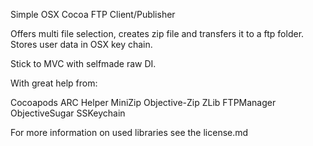 Simple OSX Cocoa FTP Client/Publisher

Offers multi file selection, creates zip file and transfers it to a ftp folder. Stores user data in OSX key chain.

Stick to MVC with selfmade raw DI.

With great help from:

Cocoapods
ARC Helper
MiniZip
Objective-Zip
ZLib
FTPManager
ObjectiveSugar
SSKeychain

For more information on used libraries see the license.md
